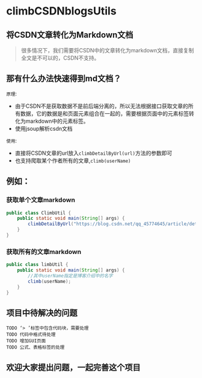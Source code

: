 # climbCSDNblogsUtils
## 将CSDN文章转化为Markdown文档
>很多情况下，我们需要将CSDN中的文章转化为markdown文档，直接复制全文是不可以的，CSDN不支持。

## 那有什么办法快速得到md文档？
`原理`:
- 由于CSDN不是获取数据不是前后端分离的，所以无法根据接口获取文章的所有数据，它的数据是和页面元素组合在一起的，需要根据页面中的元素标签转化为markdown中的元素标签。
- 使用jsoup解析csdn文档

`使用`:
- 直接将CSDN文章的url放入`climbDetailByUrl(url)`方法的参数即可
- 也支持爬取某个作者所有的文章,`climb(userName)`

## 例如：
### 获取单个文章markdown
```java
public class ClimbUtil {
    public static void main(String[] args) {
        climbDetailByUrl("https://blog.csdn.net/qq_45774645/article/details/123489756?spm=1001.2014.3001.5502");
    }
}
```
### 获取所有的文章markdown
```java
public class limbUtil {
    public static void main(String[] args) {
        //其中userName指定是博客介绍中的名字
        climb(userName);
    }
}
```
## 项目中待解决的问题
`TODO ‘> ’标签中包含代码块，需要处理`<br>
`TODO 代码中格式待处理`<br>
`TODO 增加GUI页面`<br>
`TODO 公式、表格标签的处理`<br>
## 欢迎大家提出问题，一起完善这个项目
